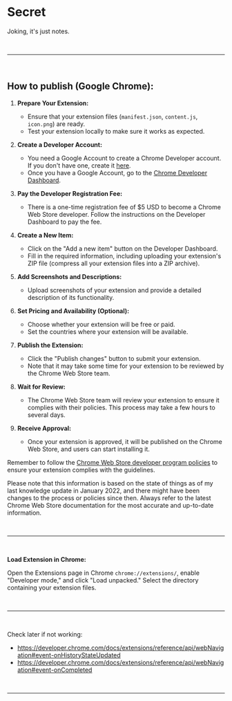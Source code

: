 # Secret

Joking, it's just notes.

</br>

---

</br>

## How to publish (Google Chrome):

1. **Prepare Your Extension:**

   - Ensure that your extension files (`manifest.json`, `content.js`, `icon.png`) are ready.
   - Test your extension locally to make sure it works as expected.

2. **Create a Developer Account:**

   - You need a Google Account to create a Chrome Developer account.
     If you don't have one, create it [here](https://accounts.google.com/signup).
   - Once you have a Google Account,
     go to the [Chrome Developer Dashboard](https://chrome.google.com/webstore/developer/dashboard).

3. **Pay the Developer Registration Fee:**

   - There is a one-time registration fee of $5 USD to become a Chrome Web Store developer.
     Follow the instructions on the Developer Dashboard to pay the fee.

4. **Create a New Item:**

   - Click on the "Add a new item" button on the Developer Dashboard.
   - Fill in the required information, including uploading your extension's ZIP file
     (compress all your extension files into a ZIP archive).

5. **Add Screenshots and Descriptions:**

   - Upload screenshots of your extension and provide a detailed description of its functionality.

6. **Set Pricing and Availability (Optional):**

   - Choose whether your extension will be free or paid.
   - Set the countries where your extension will be available.

7. **Publish the Extension:**

   - Click the "Publish changes" button to submit your extension.
   - Note that it may take some time for your extension to be reviewed by the Chrome Web Store team.

8. **Wait for Review:**

   - The Chrome Web Store team will review your extension to ensure it complies with their policies.
     This process may take a few hours to several days.

9. **Receive Approval:**
   - Once your extension is approved, it will be published on the Chrome Web Store,
     and users can start installing it.

Remember to follow the [Chrome Web Store developer program policies](https://developer.chrome.com/docs/webstore/program_policies/)
to ensure your extension complies with the guidelines.

Please note that this information is based on the state of things as of my last knowledge update in January 2022,
and there might have been changes to the process or policies since then.
Always refer to the latest Chrome Web Store documentation for the most accurate and up-to-date information.

</br>

---

</br>

**Load Extension in Chrome:**

Open the Extensions page in Chrome `chrome://extensions/`,
enable "Developer mode," and click "Load unpacked."
Select the directory containing your extension files.

</br>

---

</br>

Check later if not working:

- https://developer.chrome.com/docs/extensions/reference/api/webNavigation#event-onHistoryStateUpdated
- https://developer.chrome.com/docs/extensions/reference/api/webNavigation#event-onCompleted

</br>

---

</br>
